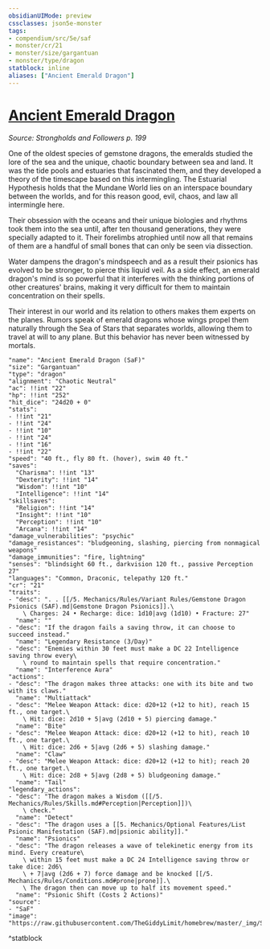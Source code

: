 ```yaml
---
obsidianUIMode: preview
cssclasses: json5e-monster
tags:
- compendium/src/5e/saf
- monster/cr/21
- monster/size/gargantuan
- monster/type/dragon
statblock: inline
aliases: ["Ancient Emerald Dragon"]
---
```

# [Ancient Emerald Dragon](compendium\bestiary\dragon/ancient-emerald-dragon-saf.md)
*Source: Strongholds and Followers p. 199*  

One of the oldest species of gemstone dragons, the emeralds studied the lore of the sea and the unique, chaotic boundary between sea and land. It was the tide pools and estuaries that fascinated them, and they developed a theory of the timescape based on this intermingling. The Estuarial Hypothesis holds that the Mundane World lies on an interspace boundary between the worlds, and for this reason good, evil, chaos, and law all intermingle here.

Their obsession with the oceans and their unique biologies and rhythms took them into the sea until, after ten thousand generations, they were specially adapted to it. Their forelimbs atrophied until now all that remains of them are a handful of small bones that can only be seen via dissection.

Water dampens the dragon's mindspeech and as a result their psionics has evolved to be stronger, to pierce this liquid veil. As a side effect, an emerald dragon's mind is so powerful that it interferes with the thinking portions of other creatures' brains, making it very difficult for them to maintain concentration on their spells.

Their interest in our world and its relation to others makes them experts on the planes. Rumors speak of emerald dragons whose wings propel them naturally through the Sea of Stars that separates worlds, allowing them to travel at will to any plane. But this behavior has never been witnessed by mortals.

```statblock
"name": "Ancient Emerald Dragon (SaF)"
"size": "Gargantuan"
"type": "dragon"
"alignment": "Chaotic Neutral"
"ac": !!int "22"
"hp": !!int "252"
"hit_dice": "24d20 + 0"
"stats":
- !!int "21"
- !!int "24"
- !!int "10"
- !!int "24"
- !!int "16"
- !!int "22"
"speed": "40 ft., fly 80 ft. (hover), swim 40 ft."
"saves":
  "Charisma": !!int "13"
  "Dexterity": !!int "14"
  "Wisdom": !!int "10"
  "Intelligence": !!int "14"
"skillsaves":
  "Religion": !!int "14"
  "Insight": !!int "10"
  "Perception": !!int "10"
  "Arcana": !!int "14"
"damage_vulnerabilities": "psychic"
"damage_resistances": "bludgeoning, slashing, piercing from nonmagical weapons"
"damage_immunities": "fire, lightning"
"senses": "blindsight 60 ft., darkvision 120 ft., passive Perception 27"
"languages": "Common, Draconic, telepathy 120 ft."
"cr": "21"
"traits":
- "desc": ". . [[/5. Mechanics/Rules/Variant Rules/Gemstone Dragon Psionics (SAF).md|Gemstone Dragon Psionics]].\
    \ Charges: 24 • Recharge: dice: 1d10|avg (1d10) • Fracture: 27"
  "name": ""
- "desc": "If the dragon fails a saving throw, it can choose to succeed instead."
  "name": "Legendary Resistance (3/Day)"
- "desc": "Enemies within 30 feet must make a DC 22 Intelligence saving throw every\
    \ round to maintain spells that require concentration."
  "name": "Interference Aura"
"actions":
- "desc": "The dragon makes three attacks: one with its bite and two with its claws."
  "name": "Multiattack"
- "desc": "Melee Weapon Attack: dice: d20+12 (+12 to hit), reach 15 ft., one target.\
    \ Hit: dice: 2d10 + 5|avg (2d10 + 5) piercing damage."
  "name": "Bite"
- "desc": "Melee Weapon Attack: dice: d20+12 (+12 to hit), reach 10 ft., one target.\
    \ Hit: dice: 2d6 + 5|avg (2d6 + 5) slashing damage."
  "name": "Claw"
- "desc": "Melee Weapon Attack: dice: d20+12 (+12 to hit); reach 20 ft., one target.\
    \ Hit: dice: 2d8 + 5|avg (2d8 + 5) bludgeoning damage."
  "name": "Tail"
"legendary_actions":
- "desc": "The dragon makes a Wisdom ([[/5. Mechanics/Rules/Skills.md#Perception|Perception]])\
    \ check."
  "name": "Detect"
- "desc": "The dragon uses a [[5. Mechanics/Optional Features/List Psionic Manifestation (SAF).md|psionic ability]]."
  "name": "Psionics"
- "desc": "The dragon releases a wave of telekinetic energy from its mind. Every creature\
    \ within 15 feet must make a DC 24 Intelligence saving throw or take dice: 2d6\
    \ + 7|avg (2d6 + 7) force damage and be knocked [[/5. Mechanics/Rules/Conditions.md#prone|prone]].\
    \ The dragon then can move up to half its movement speed."
  "name": "Psionic Shift (Costs 2 Actions)"
"source":
- "SaF"
"image": "https://raw.githubusercontent.com/TheGiddyLimit/homebrew/master/_img/SaF/tokens/Large%20Emerald%20Dragon.png"
```
^statblock